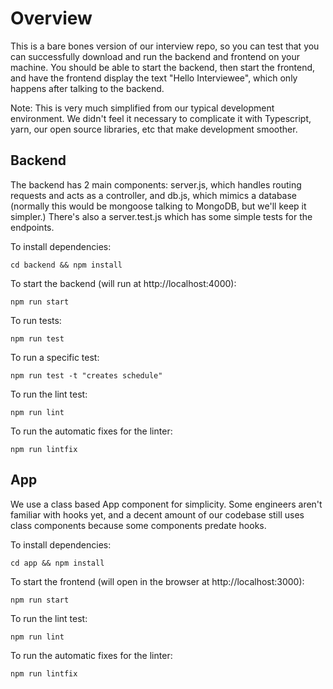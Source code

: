 # Overview

This is a bare bones version of our interview repo, so you can test that you can successfully download and run the 
backend and frontend on your machine. You should be able to start the backend, then start the frontend, and have the
frontend display the text "Hello Interviewee", which only happens after talking to the backend.

Note: This is very much simplified from our typical development environment. We didn't feel it necessary to complicate
it with Typescript, yarn, our open source libraries, etc that make development smoother.

## Backend

The backend has 2 main components: server.js, which handles routing requests and acts as a controller, and db.js, which
mimics a database (normally this would be mongoose talking to MongoDB, but we'll keep it simpler.)
There's also a server.test.js which has some simple tests for the endpoints.

To install dependencies:

    cd backend && npm install

To start the backend (will run at http://localhost:4000):

    npm run start

To run tests:

    npm run test

To run a specific test:

    npm run test -t "creates schedule"

To run the lint test:

    npm run lint

To run the automatic fixes for the linter:

    npm run lintfix


## App

We use a class based App component for simplicity. Some engineers aren't familiar with hooks yet, and a decent amount of
our codebase still uses class components because some components predate hooks.

To install dependencies:

    cd app && npm install

To start the frontend (will open in the browser at http://localhost:3000):

    npm run start

To run the lint test:

    npm run lint

To run the automatic fixes for the linter:

    npm run lintfix
